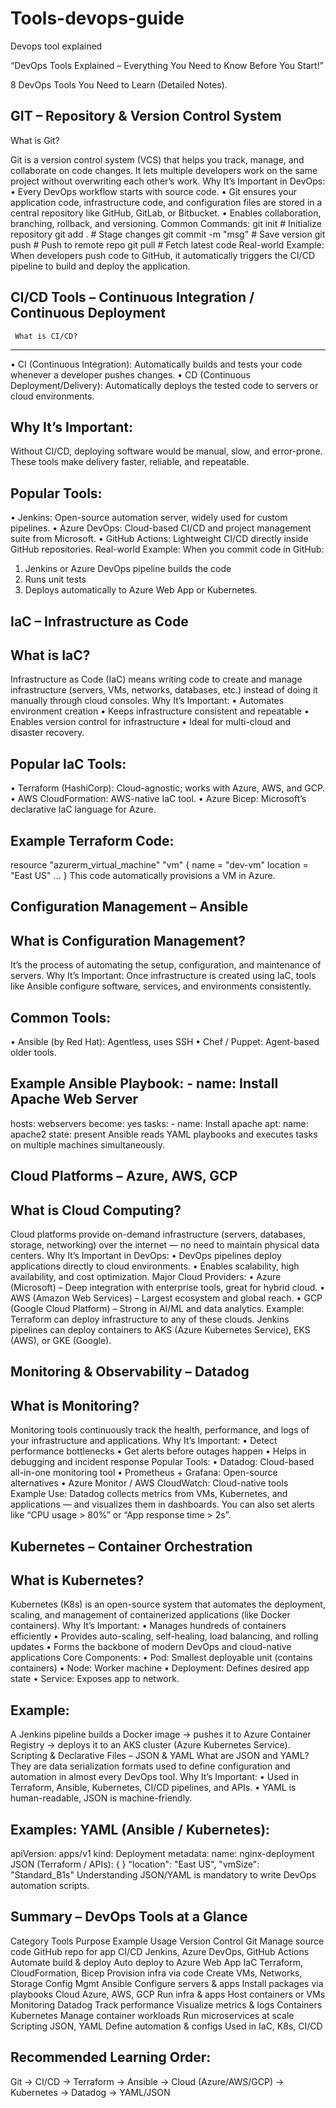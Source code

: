 # Tools-devops-guide
Devops tool explained

“DevOps Tools Explained – Everything You Need to Know Before You Start!” 
 
8 DevOps Tools You Need to Learn (Detailed Notes).
 
GIT – Repository & Version Control System
----------------------------------------------------------------------------     
What is Git? 

Git is a version control system (VCS) that helps you track, manage, and collaborate on 
code changes. 
It lets multiple developers work on the same project without overwriting each other’s work. 
      Why It’s Important in DevOps: 
• Every DevOps workflow starts with source code. 
• Git ensures your application code, infrastructure code, and configuration files are 
stored in a central repository like GitHub, GitLab, or Bitbucket. 
• Enables collaboration, branching, rollback, and versioning.
    Common Commands: 
git init              # Initialize repository 
git add .             # Stage changes 
git commit -m "msg"   # Save version 
git push              # Push to remote repo 
git pull              # Fetch latest code 
   Real-world Example: 
When developers push code to GitHub, it automatically triggers the CI/CD pipeline to 
build and deploy the application. 
 
CI/CD Tools – Continuous Integration / Continuous Deployment
---------------------------------------------------------------------------

     What is CI/CD? 
---------------------------------------------------------------------------
• CI (Continuous Integration): Automatically builds and tests your code whenever a 
developer pushes changes. 
• CD (Continuous Deployment/Delivery): Automatically deploys the tested code to 
servers or cloud environments. 

Why It’s Important: 
----------------------------------------------------------------------------
Without CI/CD, deploying software would be manual, slow, and error-prone. 
These tools make delivery faster, reliable, and repeatable. 

Popular Tools: 
----------------------------------------------------------------------------
• Jenkins: Open-source automation server, widely used for custom pipelines. 
• Azure DevOps: Cloud-based CI/CD and project management suite from Microsoft. 
• GitHub Actions: Lightweight CI/CD directly inside GitHub repositories. 
Real-world Example: 
When you commit code in GitHub: 
1. Jenkins or Azure DevOps pipeline builds the code 
2. Runs unit tests 
3. Deploys automatically to Azure Web App or Kubernetes.

IaC – Infrastructure as Code 
------------------------------------------------------------------------------

What is IaC?
-----------------------------------------------------------------------------
Infrastructure as Code (IaC) means writing code to create and manage infrastructure 
(servers, VMs, networks, databases, etc.) instead of doing it manually through cloud 
consoles. 
Why It’s Important: 
• Automates environment creation 
• Keeps infrastructure consistent and repeatable 
• Enables version control for infrastructure 
• Ideal for multi-cloud and disaster recovery.

Popular IaC Tools: 
------------------------------------------------------------------------------
• Terraform (HashiCorp): Cloud-agnostic; works with Azure, AWS, and GCP. 
• AWS CloudFormation: AWS-native IaC tool. 
• Azure Bicep: Microsoft’s declarative IaC language for Azure. 

Example Terraform Code: 
------------------------------------------------------------------------------
resource "azurerm_virtual_machine" "vm" { 
  name     = "dev-vm" 
  location = "East US" 
  ... 
} 
   This code automatically provisions a VM in Azure. 
 
 Configuration Management – Ansible 
--------------------------------------------------------------------------------

What is Configuration Management? 
------------------------------------------------------------------------------
It’s the process of automating the setup, configuration, and maintenance of servers. 
      Why It’s Important: 
Once infrastructure is created using IaC, tools like Ansible configure software, services, 
and environments consistently. 

Common Tools: 
--------------------------------------------------------------------------------
• Ansible (by Red Hat): Agentless, uses SSH 
• Chef / Puppet: Agent-based older tools.

Example Ansible Playbook: - name: Install Apache Web Server
--------------------------------------------------------------------------------- 
  hosts: webservers 
  become: yes 
  tasks: 
    - name: Install apache 
      apt: 
        name: apache2 
        state: present 
   Ansible reads YAML playbooks and executes tasks on multiple machines 
simultaneously. 
 
Cloud Platforms – Azure, AWS, GCP 
-----------------------------------------------------------------------------------

What is Cloud Computing? 
------------------------------------------------------------------------------------
Cloud platforms provide on-demand infrastructure (servers, databases, storage, 
networking) over the internet — no need to maintain physical data centers. 
      Why It’s Important in DevOps: 
• DevOps pipelines deploy applications directly to cloud environments. 
• Enables scalability, high availability, and cost optimization. 
        Major Cloud Providers: 
• Azure (Microsoft) – Deep integration with enterprise tools, great for hybrid cloud. 
• AWS (Amazon Web Services) – Largest ecosystem and global reach. 
• GCP (Google Cloud Platform) – Strong in AI/ML and data analytics. 
    Example: 
Terraform can deploy infrastructure to any of these clouds. 
Jenkins pipelines can deploy containers to AKS (Azure Kubernetes Service), EKS (AWS), 
or GKE (Google). 
 
Monitoring & Observability – Datadog 
--------------------------------------------------------------------------------------

What is Monitoring? 
--------------------------------------------------------------------------------------
Monitoring tools continuously track the health, performance, and logs of your 
infrastructure and applications. 
      Why It’s Important: 
• Detect performance bottlenecks 
• Get alerts before outages happen 
• Helps in debugging and incident response 
        Popular Tools: 
• Datadog: Cloud-based all-in-one monitoring tool 
• Prometheus + Grafana: Open-source alternatives 
• Azure Monitor / AWS CloudWatch: Cloud-native tools 
    Example Use: 
Datadog collects metrics from VMs, Kubernetes, and applications — and visualizes them in 
dashboards. 
You can also set alerts like “CPU usage > 80%” or “App response time > 2s”. 
 
Kubernetes – Container Orchestration 
----------------------------------------------------------------------------------------

What is Kubernetes? 
----------------------------------------------------------------------------------------
Kubernetes (K8s) is an open-source system that automates the deployment, scaling, 
and management of containerized applications (like Docker containers). 
      Why It’s Important: 
• Manages hundreds of containers efficiently 
• Provides auto-scaling, self-healing, load balancing, and rolling updates 
• Forms the backbone of modern DevOps and cloud-native applications 
    Core Components: 
• Pod: Smallest deployable unit (contains containers) 
• Node: Worker machine 
• Deployment: Defines desired app state 
• Service: Exposes app to network.

Example: 
-----------------------------------------------------------------------------------------
A Jenkins pipeline builds a Docker image → pushes it to Azure Container Registry → deploys 
it to an AKS cluster (Azure Kubernetes Service). 
Scripting & Declarative Files – JSON & YAML 
What are JSON and YAML? 
They are data serialization formats used to define configuration and automation in almost 
every DevOps tool. 
Why It’s Important: 
• Used in Terraform, Ansible, Kubernetes, CI/CD pipelines, and APIs. 
• YAML is human-readable, JSON is machine-friendly.

Examples: 
YAML (Ansible / Kubernetes): 
--------------------------------------------------------------------
apiVersion: apps/v1 
kind: Deployment 
metadata: 
name: nginx-deployment 
JSON (Terraform / APIs): 
{ 
} 
"location": "East US", 
"vmSize": "Standard_B1s" 
Understanding JSON/YAML is mandatory to write DevOps automation scripts.

Summary – DevOps Tools at a Glance 
------------------------------------------------------------------------
Category Tools Purpose Example Usage 
Version 
Control Git Manage source code GitHub repo for app 
CI/CD Jenkins, Azure DevOps, 
GitHub Actions 
Automate build & 
deploy 
Auto deploy to Azure 
Web App 
IaC Terraform, CloudFormation, 
Bicep 
Provision infra via 
code 
Create VMs, Networks, 
Storage 
Config Mgmt Ansible Configure servers & 
apps 
Install packages via 
playbooks 
Cloud Azure, AWS, GCP Run infra & apps Host containers or 
VMs 
Monitoring Datadog Track performance Visualize metrics & 
logs 
Containers Kubernetes Manage container 
workloads 
Run microservices at 
scale 
Scripting JSON, YAML Define automation & 
configs 
Used in IaC, K8s, 
CI/CD 
 
Recommended Learning Order:
--------------------------------------------------------------------------- 
Git → CI/CD → Terraform → Ansible → Cloud (Azure/AWS/GCP) → Kubernetes → Datadog → 
YAML/JSON 

